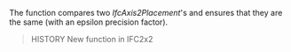The function compares two _IfcAxis2Placement_'s and ensures that they are the same (with an epsilon precision factor).

<!-- end of short definition -->


> HISTORY New function in IFC2x2
